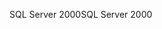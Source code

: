<span data-ttu-id="dc5a7-101">SQL Server 2000</span><span class="sxs-lookup"><span data-stu-id="dc5a7-101">SQL Server 2000</span></span>